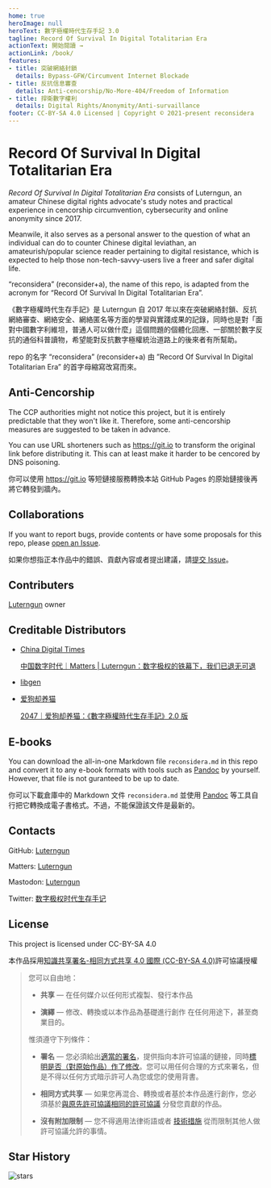```yaml
---
home: true
heroImage: null
heroText: 數字極權時代生存手記 3.0
tagline: Record Of Survival In Digital Totalitarian Era
actionText: 開始閱讀 →
actionLink: /book/
features:
- title: 突破網絡封鎖
  details: Bypass-GFW/Circumvent Internet Blockade
- title: 反抗信息審查
  details: Anti-cencorship/No-More-404/Freedom of Information
- title: 捍衛數字權利
  details: Digital Rights/Anonymity/Anti-survaillance
footer: CC-BY-SA 4.0 Licensed | Copyright © 2021-present reconsidera
---
```


# Record Of Survival In Digital Totalitarian Era

*Record Of Survival In Digital Totalitarian Era* consists of Luterngun, an amateur Chinese digital rights advocate's study notes and practical experience in cencorship circumvention, cybersecurity and online anonymity since 2017.

Meanwile, it also serves as a personal answer to the question of what an individual can do to counter Chinese digital leviathan, an amateurish/popular science reader pertaining to digital resistance, which is expected to help those non-tech-savvy-users live a freer and safer digital life.

“reconsidera” (reconsider+a), the name of this repo, is adapted from the acronym for “Record Of Survival In Digital Totalitarian Era”.

《數字極權時代生存手記》是 Luterngun 自 2017 年以來在突破網絡封鎖、反抗網絡審查、網絡安全、網絡匿名等方面的學習與實踐成果的記錄，同時也是對「面對中國數字利維坦，普通人可以做什麼」這個問題的個體化回應、一部關於數字反抗的通俗科普讀物，希望能對反抗數字極權統治道路上的後來者有所幫助。

repo 的名字 “reconsidera” (reconsider+a) 由 ”Record Of Survival In Digital Totalitarian Era” 的首字母縮寫改寫而來。

## Anti-Cencorship

The CCP authorities might not notice this project, but it is entirely predictable that they won't like it.  Therefore, some anti-cencorship measures are suggested to be taken in advance. 

You can use URL shorteners such as https://git.io to transform the original link before distributing it. This  can at least make it harder to be cencored by DNS poisoning.

你可以使用 https://git.io 等短鏈接服務轉換本站 GitHub Pages 的原始鏈接後再將它轉發到牆內。



## Collaborations

If you want to report bugs, provide contents or have some proposals for this repo, please [open an Issue](https://github.com/reconsidera/reconsidera.github.io/issues). 

如果你想指正本作品中的錯誤、貢獻內容或者提出建議，請[提交 Issue](https://github.com/reconsidera/reconsidera.github.io/issues)。



## Contributers

[Luterngun](https://github.com/Luterngun) owner 



## Creditable Distributors

- [China Digital Times](https://chinadigitaltimes.net/)   

  [中国数字时代｜Matters | Luterngun：数字极权的铁幕下，我们已退无可退](https://chinadigitaltimes.net/chinese/636353.html)  

- [libgen](https://2047.name/u/2764)

- [爱狗却养猫](https://2047.name/u/3793)  

  [2047｜爱狗却养猫：《數字極權時代生存手記》2.0 版](https://2047.name/t/9898)



## E-books

You can download the all-in-one Markdown file `reconsidera.md` in this repo and convert it to any e-book formats with tools such as [Pandoc](https://pandoc.org/) by yourself. However, that file is not guranteed to be up to date.

你可以下載倉庫中的 Markdown 文件 `reconsidera.md` 並使用 [Pandoc](https://pandoc.org/) 等工具自行把它轉換成電子書格式。不過，不能保證該文件是最新的。



## Contacts

GitHub: [Luterngun](https://github.com/Luterngun)

Matters: [Luterngun](https://matters.news/@Luterngun)

Mastodon: [Luterngun](https://mastodon.social/@Sidte)

Twitter: [数字极权时代生存手记](https://twitter.com/Luterngun453)



## License

This project is licensed under CC-BY-SA 4.0

本作品採用[知識共享署名-相同方式共享 4.0 國際 (CC-BY-SA 4.0)](https://creativecommons.org/licenses/by-sa/4.0/deed.zh)許可協議授權

> 您可以自由地：
>
> - **共享** — 在任何媒介以任何形式複製、發行本作品
>
> - **演繹** — 修改、轉換或以本作品為基礎進行創作
>   在任何用途下，甚至商業目的。
>
> 惟須遵守下列條件：
>
> - **署名** — 您必須給出[適當的署名](https://creativecommons.org/licenses/by-sa/4.0/deed.zh#)，提供指向本許可協議的鏈接，同時[標明是否（對原始作品）作了修改](https://creativecommons.org/licenses/by-sa/4.0/deed.zh#)。您可以用任何合理的方式來署名，但是不得以任何方式暗示許可人為您或您的使用背書。
>
> - **相同方式共享** — 如果您再混合、轉換或者基於本作品進行創作，您必須基於[與原先許可協議相同的許可協議](https://creativecommons.org/licenses/by-sa/4.0/deed.zh#) 分發您貢獻的作品。
>
> - **沒有附加限制** — 您不得適用法律術語或者 [技術措施](https://creativecommons.org/licenses/by-sa/4.0/deed.zh#) 從而限制其他人做許可協議允許的事情。



## Star History

![stars](https://starchart.cc/reconsidera/reconsidera.github.io.svg)
